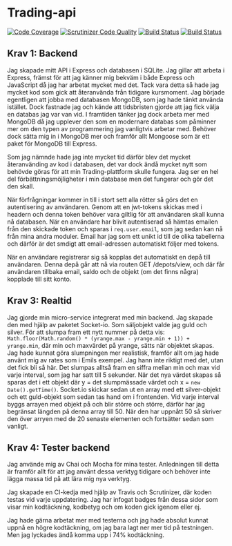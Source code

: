 # Trading-api
[![Code Coverage](https://scrutinizer-ci.com/g/Blixter/Trading-api/badges/coverage.png?b=master)](https://scrutinizer-ci.com/g/Blixter/Trading-api/?branch=master)
[![Scrutinizer Code Quality](https://scrutinizer-ci.com/g/Blixter/Trading-api/badges/quality-score.png?b=master)](https://scrutinizer-ci.com/g/Blixter/Trading-api/?branch=master)
[![Build Status](https://scrutinizer-ci.com/g/Blixter/Trading-api/badges/build.png?b=master)](https://scrutinizer-ci.com/g/Blixter/Trading-api/build-status/master)
[![Build Status](https://travis-ci.org/Blixter/Trading-api.svg?branch=master)](https://travis-ci.org/Blixter/Trading-api)

## Krav 1: Backend
Jag skapade mitt API i Express och databasen i SQLite. Jag gillar att arbeta i Express, främst för att jag känner mig bekväm i både Express och JavaScript då jag har arbetat mycket med det. Tack vara detta så hade jag mycket kod som gick att återanvända från tidigare kursmoment. Jag började egentligen att jobba med databasen MongoDB, som jag hade tänkt använda istället. Dock fastnade jag och kände att tidsbristen gjorde att jag fick välja en databas jag var van vid. I framtiden tänker jag dock arbeta mer med MongoDB då jag upplever den som en modernare databas som påminner mer om den typen av programmering jag vanligtvis arbetar med. Behöver dock sätta mig in i MongoDB mer och framför allt Mongoose som är ett paket för MongoDB till Express.


Som jag nämnde hade jag inte mycket tid därför blev det mycket återanvänding av kod i databasen, det var dock ändå mycket nytt som behövde göras för att min Trading-plattform skulle fungera. Jag ser en hel del förbättningsmöjligheter i min database men det fungerar och gör det den skall.


När förfrågningar kommer in till i stort sett alla rötter så görs det en autentisering av användaren. Genom att en jwt-tokens skickas med i headern och denna token behöver vara giltlig för att användaren skall kunna nå databasen.
När en användare har blivit autentiserad så hämtas emailen från den skickade token och sparas i <code>req.user.email</code>, som jag sedan kan nå från mina andra moduler. Email har jag som ett unikt id till de olika tabellerna och därför är det smdigt att email-adressen automatiskt följer med tokens.


När en användare registrerar sig så kopplas det automatiskt en depå till användaren. Denna depå går att nå via routen GET /depots/view, och där får användaren tillbaka email, saldo och de objekt (om det finns några) kopplade till sitt konto.

## Krav 3: Realtid

Jag gjorde min micro-service integrerat med min backend. Jag skapade den med hjälp av paketet Socket-io. Som säljobjekt valde jag guld och silver. För att slumpa fram ett nytt nummer på detta vis: <code>Math.floor(Math.random() * (yrange.max - yrange.min + 1)) + yrange.min</code>, där min och maxvärdet på yrange, sätts när objektet skapas. Jag hade kunnat göra slumpningen mer realistisk, framför allt om jag hade använt mig av rates som i Emils exempel. Jag hann inte riktigt med det, utan det fick bli så här. Det slumpas alltså fram en siffra mellan min och max vid varje interval, som jag har satt till 5 sekunder. När det nya värdet skapas så sparas det i ett objekt där y = det slumpmässade värdet och x = <code>new Date().getTime()</code>. Socket.io skickar sedan ut en array med ett silver-objekt och ett guld-objekt som sedan tas hand om i frontenden. Vid varje interval byggs arrayen med objekt på och blir större och större, därför har jag begränsat längden på denna array till 50. När den har uppnått 50 så skriver den över arryen med de 20 senaste elementen och fortsätter sedan som vanligt.

## Krav 4: Tester backend

Jag använde mig av Chai och Mocha för mina tester. Anledningen till detta är framför allt för att jag använt dessa verktyg tidigare och behöver inte lägga massa tid på att lära mig nya verktyg.


Jag skapade en CI-kedja med hjälp av Travis och Scrutinizer, där koden testas vid varje uppdatering. Jag har infogat badges från dessa sidor som visar min kodtäckning, kodbetyg och om koden gick igenom eller ej.


Jag hade gärna arbetat mer med testerna och jag hade absolut kunnat uppnå en högre kodtäckning, om jag bara lagt ner mer tid på testningen. Men jag lyckades ändå komma upp i 74% kodtäckning.
